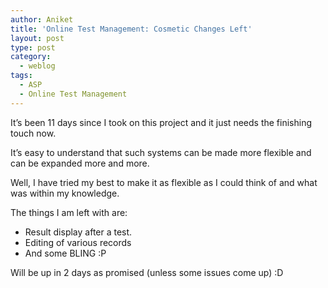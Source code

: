```yaml
---
author: Aniket
title: 'Online Test Management: Cosmetic Changes Left'
layout: post
type: post
category:
  - weblog
tags:
  - ASP
  - Online Test Management
---
```

It’s been 11 days since I took on this project and it just needs the finishing touch now.

It’s easy to understand that such systems can be made more flexible and can be expanded more and more.

Well, I have tried my best to make it as flexible as I could think of and what was within my knowledge.

The things I am left with are:

*   Result display after a test.
*   Editing of various records
*   And some BLING :P

Will be up in 2 days as promised (unless some issues come up) :D
